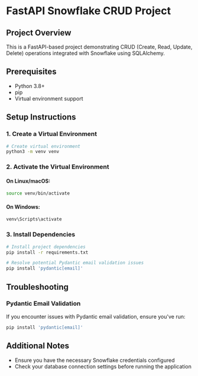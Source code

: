 # FastAPI Snowflake CRUD Project

## Project Overview
This is a FastAPI-based project demonstrating CRUD (Create, Read, Update, Delete) operations integrated with Snowflake using SQLAlchemy.

## Prerequisites
- Python 3.8+
- pip
- Virtual environment support

## Setup Instructions

### 1. Create a Virtual Environment

```bash
# Create virtual environment
python3 -m venv venv
```

### 2. Activate the Virtual Environment

#### On Linux/macOS:
```bash
source venv/bin/activate
```

#### On Windows:
```bash
venv\Scripts\activate
```

### 3. Install Dependencies

```bash
# Install project dependencies
pip install -r requirements.txt

# Resolve potential Pydantic email validation issues
pip install 'pydantic[email]'
```

## Troubleshooting

### Pydantic Email Validation
If you encounter issues with Pydantic email validation, ensure you've run:
```bash
pip install 'pydantic[email]'
```

## Additional Notes
- Ensure you have the necessary Snowflake credentials configured
- Check your database connection settings before running the application
